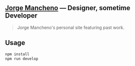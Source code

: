 ## [Jorge Mancheno](https://jorgemancheno.com) — Designer, sometime Developer
> Jorge Mancheno's personal site featuring past work.

## Usage

```sh
npm install
npm run develop
```
